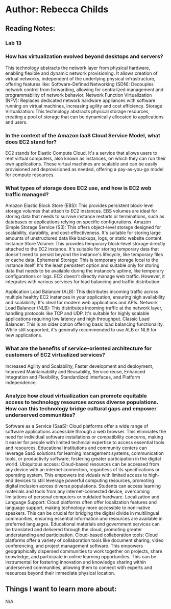 # Author: Rebecca Childs
## Reading Notes:
### Lab 13

### How has virtualization evolved beyond desktops and servers?
This technology abstracts the network layer from physical hardware, enabling flexible and dynamic network provisioning. It allows creation of virtual networks, independent of the underlying physical infrastructure, offering features like:
Software-Defined Networking (SDN): Decouples network control from forwarding, allowing for centralized management and programmability of network behavior.
Network Function Virtualization (NFV): Replaces dedicated network hardware appliances with software running on virtual machines, increasing agility and cost efficiency.
Storage Virtualization: This technology abstracts physical storage resources, creating a pool of storage that can be dynamically allocated to applications and users.
### In the context of the Amazon IaaS Cloud Service Model, what does EC2 stand for?
EC2 stands for Elastic Compute Cloud.
It's a service that allows users to rent virtual computers, also known as instances, on which they can run their own applications. These virtual machines are scalable and can be easily provisioned and deprovisioned as needed, offering a pay-as-you-go model for compute resources.
### What types of storage does EC2 use, and how is EC2 web traffic managed?
Amazon Elastic Block Store (EBS): This provides persistent block-level storage volumes that attach to EC2 instances. EBS volumes are ideal for storing data that needs to survive instance restarts or terminations, such as databases or applications relying on specific configurations.
Amazon Simple Storage Service (S3): This offers object-level storage designed for scalability, durability, and cost-effectiveness. It's suitable for storing large amounts of unstructured data like backups, logs, or static website content.
Instance Store Volume: This provides temporary block-level storage directly attached to the EC2 instance. It's suitable for storing temporary data that doesn't need to persist beyond the instance's lifecycle, like temporary files or cache data.
Ephemeral Storage: This is temporary storage local to the instance itself. It's the least persistent option and suitable only for storing data that needs to be available during the instance's uptime, like temporary configurations or logs.
EC2 doesn't directly manage web traffic. However, it integrates with various services for load balancing and traffic distribution:

Application Load Balancer (ALB): This distributes incoming traffic across multiple healthy EC2 instances in your application, ensuring high availability and scalability. It's ideal for modern web applications and APIs.
Network Load Balancer (NLB): This distributes incoming traffic at the network layer, handling protocols like TCP and UDP. It's suitable for highly scalable applications requiring low latency and high throughput.
Classic Load Balancer: This is an older option offering basic load balancing functionality. While still supported, it's generally recommended to use ALB or NLB for new applications.
### What are the benefits of service-oriented architecture for customers of EC2 virtualized services?
Increased Agility and Scalability, Faster development and deployment, Improved Maintainability and Reusability, Service reuse, Enhanced Integration and Flexibility, Standardized interfaces, and Platform independence. 
### Analyze how cloud virtualization can promote equitable access to technology resources across diverse populations. How can this technology bridge cultural gaps and empower underserved communities?
Software as a Service (SaaS): Cloud platforms offer a wide range of software applications accessible through a web browser. This eliminates the need for individual software installations or compatibility concerns, making it easier for people with limited technical expertise to access essential tools and resources. Educational institutions and community centers can leverage SaaS solutions for learning management systems, communication tools, or productivity software, fostering greater participation in the digital world.
Ubiquitous access: Cloud-based resources can be accessed from any device with an internet connection, regardless of its specifications or operating system. This empowers individuals with limited access to high-end devices to still leverage powerful computing resources, promoting digital inclusion across diverse populations. Students can access learning materials and tools from any internet-connected device, overcoming limitations of personal computers or outdated hardware.
Localization and Language Support: Cloud platforms often offer localization features and language support, making technology more accessible to non-native speakers. This can be crucial for bridging the digital divide in multilingual communities, ensuring essential information and resources are available in preferred languages. Educational materials and government services can be translated and delivered through the cloud, promoting greater understanding and participation.
Cloud-based collaboration tools: Cloud platforms offer a variety of collaboration tools like document sharing, video conferencing, and project management software. This empowers geographically dispersed communities to work together on projects, share knowledge, and participate in online learning opportunities. This can be instrumental for fostering innovation and knowledge sharing within underserved communities, allowing them to connect with experts and resources beyond their immediate physical location.
## Things I want to learn more about:
N/A